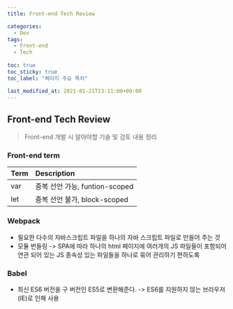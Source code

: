 ```yaml
---
title: Front-end Tech Review

categories:
  - Dev
tags:
  - Front-end
  - Tech
  
toc: true
toc_sticky: true
toc_label: "페이지 주요 목차"

last_modified_at: 2021-01-21T13:11:00+09:00
---
```


## Front-end Tech Review ##

> Front-end 개발 시 알아야할 기술 및 검토 내용 정리

### Front-end term ###

| Term | Description |
| :--- | :---------- |
| var  | 중복 선언 가능, funtion-scoped |
| let  | 중복 선언 불가, block-scoped |

### Webpack ###

- 필요한 다수의 자바스크립트 파일을 하나의 자바 스크립트 파일로 만들어 주는 것
- 모듈 번들링 -> SPA에 따라 하나의 html 페이지에 여러개의 JS 파일들이 포함되어 연관 되어 있는 JS 종속성 있는 파일들을 하나로 묶어 관리하기 편하도록

### Babel ###

- 최신 ES6 버전을 구 버전인 ES5로 변환해준다. -> ES6를 지원하지 않는 브라우저 (IE)로 인해 사용
